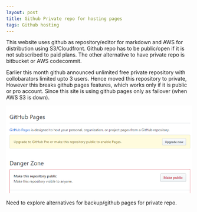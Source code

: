 ```yaml
---
layout: post
title: Github Private repo for hosting pages
tags: Github hosting
---
```


This website uses github as repository/editor for markdown and  AWS for distribution using S3/Cloudfront. Github repo has to be public/open if it is not subscribed to paid plans. The other alternative to have private repo is bitbucket or AWS codecommit.

Earlier this month github announced  unlimited free private repository with collobarators limited upto 3 users. Hence moved this repository to private, However this breaks github pages features, which works only if it is public or pro account. Since this site is using github pages only as failover (when AWS S3 is down). 

![Disabled Pages for private repo ](/assets/screenshots/github_private_pages.png)

Need to explore alternatives for backup/github pages for private repo.



